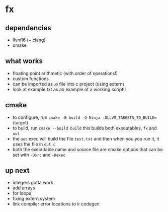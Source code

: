 # fx

## dependencies
- llvm16 (+ clang)
- cmake

## what works
- floating point arithmetic (with order of operations!)
- custom functions
- can be imported as .o file into c project (using extern)
- look at example.txt as an example of a working script!!

## cmake
- to configure, run `cmake -B build -G Ninja -DLLVM_TARGETS_TO_BUILD=` (target)
- to build, run `cmake --build build` this builds both executables, `fx` and `out`
- the `out` exec will build the file `test.txt` and then when you you run it, it uses the file in `out.c`
- both the executable name and source file are cmake options that can be set with `-Dsrc` and `-Dexec`

## up next
- integers gotta work
- add arrays
- for loops
- fixing extern system
- link compiler error locations to ir codegen